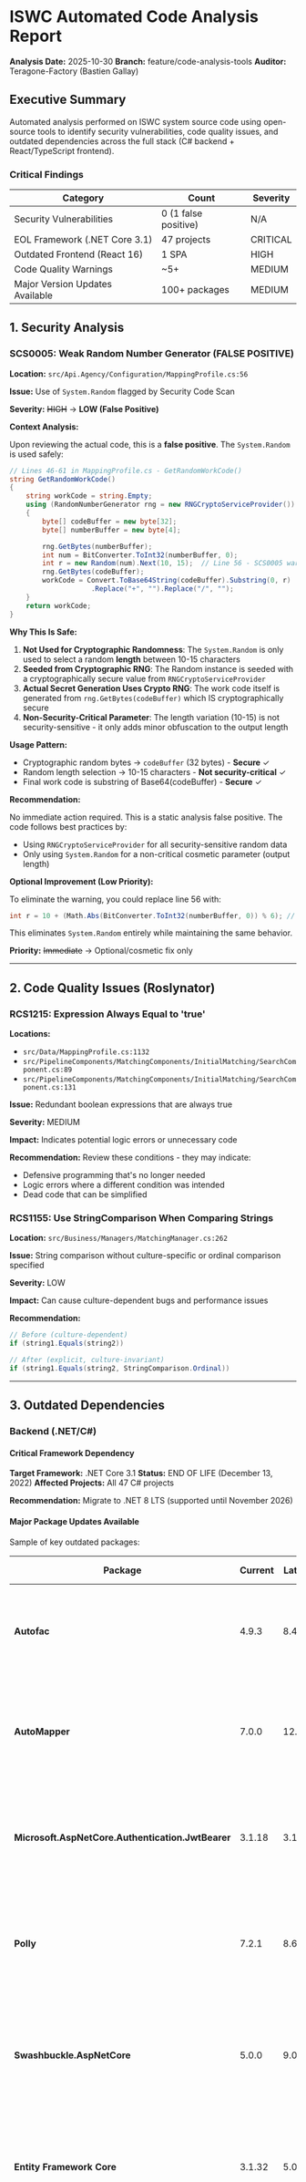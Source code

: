 # ISWC Automated Code Analysis Report

**Analysis Date:** 2025-10-30
**Branch:** feature/code-analysis-tools
**Auditor:** Teragone-Factory (Bastien Gallay)

## Executive Summary

Automated analysis performed on ISWC system source code using open-source tools to identify security vulnerabilities, code quality issues, and outdated dependencies across the full stack (C# backend + React/TypeScript frontend).

### Critical Findings

| Category | Count | Severity |
|----------|-------|----------|
| Security Vulnerabilities | 0 (1 false positive) | N/A |
| EOL Framework (.NET Core 3.1) | 47 projects | CRITICAL |
| Outdated Frontend (React 16) | 1 SPA | HIGH |
| Code Quality Warnings | ~5+ | MEDIUM |
| Major Version Updates Available | 100+ packages | MEDIUM |

## 1. Security Analysis

### SCS0005: Weak Random Number Generator (FALSE POSITIVE)

**Location:** `src/Api.Agency/Configuration/MappingProfile.cs:56`

**Issue:** Use of `System.Random` flagged by Security Code Scan

**Severity:** ~~HIGH~~ → **LOW (False Positive)**

**Context Analysis:**

Upon reviewing the actual code, this is a **false positive**. The `System.Random` is used safely:

```csharp
// Lines 46-61 in MappingProfile.cs - GetRandomWorkCode()
string GetRandomWorkCode()
{
    string workCode = string.Empty;
    using (RandomNumberGenerator rng = new RNGCryptoServiceProvider())
    {
        byte[] codeBuffer = new byte[32];
        byte[] numberBuffer = new byte[4];

        rng.GetBytes(numberBuffer);
        int num = BitConverter.ToInt32(numberBuffer, 0);
        int r = new Random(num).Next(10, 15);  // Line 56 - SCS0005 warning
        rng.GetBytes(codeBuffer);
        workCode = Convert.ToBase64String(codeBuffer).Substring(0, r)
                    .Replace("+", "").Replace("/", "");
    }
    return workCode;
}
```

**Why This Is Safe:**

1. **Not Used for Cryptographic Randomness**: The `System.Random` is only used to select a random **length** between 10-15 characters
2. **Seeded from Cryptographic RNG**: The Random instance is seeded with a cryptographically secure value from `RNGCryptoServiceProvider`
3. **Actual Secret Generation Uses Crypto RNG**: The work code itself is generated from `rng.GetBytes(codeBuffer)` which IS cryptographically secure
4. **Non-Security-Critical Parameter**: The length variation (10-15) is not security-sensitive - it only adds minor obfuscation to the output length

**Usage Pattern:**

- Cryptographic random bytes → `codeBuffer` (32 bytes) - **Secure** ✓
- Random length selection → 10-15 characters - **Not security-critical** ✓
- Final work code is substring of Base64(codeBuffer) - **Secure** ✓

**Recommendation:**

No immediate action required. This is a static analysis false positive. The code follows best practices by:

- Using `RNGCryptoServiceProvider` for all security-sensitive random data
- Only using `System.Random` for a non-critical cosmetic parameter (output length)

**Optional Improvement (Low Priority):**

To eliminate the warning, you could replace line 56 with:

```csharp
int r = 10 + (Math.Abs(BitConverter.ToInt32(numberBuffer, 0)) % 6); // Returns 10-15
```

This eliminates `System.Random` entirely while maintaining the same behavior.

**Priority:** ~~Immediate~~ → Optional/cosmetic fix only

---

## 2. Code Quality Issues (Roslynator)

### RCS1215: Expression Always Equal to 'true'

**Locations:**

- `src/Data/MappingProfile.cs:1132`
- `src/PipelineComponents/MatchingComponents/InitialMatching/SearchComponent.cs:89`
- `src/PipelineComponents/MatchingComponents/InitialMatching/SearchComponent.cs:131`

**Issue:** Redundant boolean expressions that are always true

**Severity:** MEDIUM

**Impact:** Indicates potential logic errors or unnecessary code

**Recommendation:** Review these conditions - they may indicate:

- Defensive programming that's no longer needed
- Logic errors where a different condition was intended
- Dead code that can be simplified

### RCS1155: Use StringComparison When Comparing Strings

**Location:** `src/Business/Managers/MatchingManager.cs:262`

**Issue:** String comparison without culture-specific or ordinal comparison specified

**Severity:** LOW

**Impact:** Can cause culture-dependent bugs and performance issues

**Recommendation:**

```csharp
// Before (culture-dependent)
if (string1.Equals(string2))

// After (explicit, culture-invariant)
if (string1.Equals(string2, StringComparison.Ordinal))
```

---

## 3. Outdated Dependencies

### Backend (.NET/C#)

#### Critical Framework Dependency

**Target Framework:** .NET Core 3.1
**Status:** END OF LIFE (December 13, 2022)
**Affected Projects:** All 47 C# projects

**Recommendation:** Migrate to .NET 8 LTS (supported until November 2026)

#### Major Package Updates Available

Sample of key outdated packages:

| Package | Current | Latest | Description | Security/Performance Benefits |
|---------|---------|--------|-------------|-------------------------------|
| **Autofac** | 4.9.3 | 8.4.0 | IoC container for dependency injection | Performance improvements in 8.x series, memory optimizations, support for .NET 8, better async disposal patterns. No known security CVEs. |
| **AutoMapper** | 7.0.0 | 12.0.1 | Object-to-object mapping library | Performance improvements through simplified implementation, reduced allocations, better LINQ expression handling, improved null reference handling |
| **Microsoft.AspNetCore.Authentication.JwtBearer** | 3.1.18 | 3.1.32 | JWT token authentication for APIs | **Critical: Fixes CVE-2021-34532** (information disclosure vulnerability), improved token lifetime validation, better security for JWT authentication |
| **Polly** | 7.2.1 | 8.6.4 | Resilience and transient-fault-handling library | **~4x less memory** (3816 B → 1008 B), new resilience pipelines API, improved async performance, built-in telemetry support, better timeout handling |
| **Swashbuckle.AspNetCore** | 5.0.0 | 9.0.0 | Swagger/OpenAPI documentation generator | OpenAPI 3.1 support, improved schema generation. **Security: Addresses XSS vulnerabilities in underlying Swagger UI** (CVE-2019-17495, DomPurify issues in older versions) |
| **Entity Framework Core** | 3.1.32 | 5.0.17 | ORM for database access (constrained by .NET Core 3.1) | Performance improvements (compiled model caching, better LINQ translation). Note: ~70% improvement in EF Core 6.0 vs 5.0. **Requires .NET 5+ migration** |
| **Microsoft.Azure.Cosmos** | 3.42.0 | 3.54.0 | Azure Cosmos DB SDK | Bug fixes for connection handling, improved retry logic, reduced latency. Memory leak fixes addressed in 3.x series. Better diagnostics and error handling. |
| **CsvHelper** | 12.1.2 | 33.1.0 | CSV reading/writing library | Major version updates with async stream support, reduced memory allocations, better error handling. Compiles classes on-the-fly for fast performance. |

**Full Details:** See `raw-output/outdated-packages.txt`

### Frontend (React/TypeScript)

#### Critical Framework Dependencies

| Package | Current | Latest | Description | Security/Performance Benefits | Breaking |
|---------|---------|--------|-------------|-------------------------------|----------|
| **react** | 16.12.0 | 19.2.0 | UI framework library | Concurrent rendering, automatic batching, improved hydration. **Note: XSS vulnerability CVE-2018-6341 was in React 16.x (already fixed).** React 18/19 focus on performance and new features. | YES |
| **react-dom** | 16.12.0 | 19.2.0 | React DOM rendering | Improved SSR performance, streaming HTML support, selective hydration, memory leak fixes | YES |
| **typescript** | 3.7.3 | 5.9.3 | Typed JavaScript superset | Better type inference, **~50% faster compilation**, improved error messages, general security improvements. No specific CVEs for TS compiler found. | YES |
| **react-scripts** | 3.4.4 | 5.0.1 | Create React App build tooling | Webpack 5 upgrade (faster builds), modern JS output. **⚠️ Warning: v5.0.1 has known vulnerabilities** in dependencies (@svgr/webpack, nth-check, loader-utils ReDoS). Consider v5.0.1+ patches. | YES |
| **redux** | 4.0.4 | 5.0.1 | State management library | TypeScript improvements, better tree-shaking, reduced bundle size, RTK Query integration recommended | Minor |
| **react-router** | 5.3.4 | 7.9.5 | Client-side routing | Data loading APIs, improved lazy loading, better TypeScript support, nested routing improvements | YES |
| **bootstrap** | 4.6.2 | 5.3.8 | CSS framework | **jQuery removal improves security** (eliminated XSS attack vector), better CSP compatibility, improved XSS protection in components, CSS custom properties, improved accessibility. No direct CVEs in 5.3.x. | YES |

**Impact:** Major version jumps require significant testing and potential code changes

**Recommendation:**

1. Upgrade TypeScript first (3.7 → 4.x → 5.x incrementally)
2. Then React 16 → 17 → 18 (skip 19 until stable)
3. Test thoroughly at each step

---

## 4. Analysis Tools Configured

### Analyzers Added to All C# Projects

```xml
<ItemGroup>
  <PackageReference Include="SecurityCodeScan.VS2019" Version="5.6.7" PrivateAssets="all" />
  <PackageReference Include="Roslynator.Analyzers" Version="4.12.9" PrivateAssets="all" />
</ItemGroup>
```

### EditorConfig Rules Enabled

Created `.editorconfig` at `docs/resources/source-code/ISWC/.editorconfig`

**Rules Configured:**

- 80+ .NET Code Quality rules (CA series)
- C# coding conventions and style rules
- Code formatting standards (braces, spacing, indentation)
- Security analysis rules (CA2100, CA2122, etc.)

**Severity Levels:** Most rules set to `warning` to avoid breaking builds

---

## 5. Recommendations

### Immediate (This Sprint)

1. **Document Technical Debt**
   - Add .NET Core 3.1 EOL to risk register
   - Plan migration timeline to .NET 8 LTS
   - Estimated effort: 2 hours

2. **Review Code Quality Warnings**
   - Investigate RCS1215 warnings (expressions always true) for potential logic errors
   - Add StringComparison.Ordinal to string comparisons (RCS1155)
   - Estimated effort: 2-4 hours

### Short-Term (Next Month)

1. **Update Security-Critical Packages**
   - **Priority 1**: Microsoft.AspNetCore.Authentication.JwtBearer 3.1.18 → 3.1.32 (fixes CVE-2021-34532)
   - **Priority 2**: Investigate react-scripts alternatives or patches (v5.0.1 has known vulnerabilities)
   - **Priority 3**: Microsoft.Azure.Cosmos (bug fixes and memory leak resolutions)
   - Estimated effort: 2 days + testing

2. **Enable Analyzers in CI/CD**
   - Add analyzer warnings to build pipeline
   - Set `TreatWarningsAsErrors=true` for new code
   - Estimated effort: 4 hours

### Medium-Term (Next Quarter)

1. **Plan .NET Migration**
   - .NET Core 3.1 → .NET 8 LTS migration plan
   - Identify breaking changes and compatibility issues
   - Create test strategy
   - Estimated effort: 2 weeks planning + 4-6 weeks execution

2. **Frontend Modernization**
   - TypeScript 3.7 → 5.x upgrade
   - React 16 → 18 migration (staged)
   - Update build tooling (webpack, babel)
   - Estimated effort: 3-4 weeks

### Long-Term (Next 6 Months)

1. **Automated Dependency Management**
   - Implement Dependabot or Renovate Bot
   - Configure automated security updates
   - Set up vulnerability scanning in CI/CD

2. **Code Quality Gates**
   - Enforce code coverage thresholds (currently unknown)
   - Make all analyzer warnings errors for new code
   - Implement static analysis in pull request checks

---

## 6. Analysis Methodology

### Tools Used

1. **dotnet-outdated-tool (v4.6.8)** - NuGet package analysis
2. **SecurityCodeScan.VS2019 (v5.6.7)** - OWASP security rules
3. **Roslynator.Analyzers (v4.12.9)** - 500+ C# code quality rules
4. **npm outdated** - Frontend dependency check
5. **Roslyn Analyzers** - Built-in .NET code analysis

### Coverage

- **47 C# Projects** analyzed (all .csproj files)
- **1 React/TypeScript SPA** analyzed
- **Build Success:** All projects built successfully with analyzers enabled
- **Runtime Testing:** Not performed (static analysis only)

### Limitations

1. **No Penetration Testing:** Security analysis is static only
2. **No Performance Testing:** No runtime profiling performed
3. **Partial Build:** Only sample projects built (not full solution due to SQL project)
4. **ESLint Skipped:** Frontend linting requires ESLint v9 migration
5. **OWASP Dependency-Check:** Not run (requires installation)

---

## 7. Files Modified

### New Configuration Files

- `docs/resources/source-code/ISWC/.editorconfig` - Roslyn analyzer rules

### Modified Project Files (47 files)

All `*.csproj` files updated with new analyzer PackageReferences:

```
src/Api.Agency/Api.Agency.csproj
src/Api.Label/Api.Label.csproj
src/Api.Publisher/Api.Publisher.csproj
src/Api.ThirdParty/Api.ThirdParty.csproj
src/Business/Business.csproj
src/Data/Data.csproj
src/Framework/Framework.csproj
... (44 more projects)
```

### New Analysis Reports

```
docs/work_in_progress/code_analysis/
├── automated-analysis-2025-10-30.md (this file)
└── raw-output/
    └── outdated-packages.txt
```

---

## 8. References

### Analysis Tools

- [Security Code Scan Rules](https://security-code-scan.github.io/)
- [Roslynator Analyzers Documentation](https://github.com/dotnet/roslynator)
- [.NET Core Support Policy](https://dotnet.microsoft.com/platform/support/policy/dotnet-core)
- [.NET 8 Migration Guide](https://learn.microsoft.com/dotnet/core/porting/)
- [React 18 Upgrade Guide](https://react.dev/blog/2022/03/08/react-18-upgrade-guide)

### Package-Specific Sources (Verified 2025-10-30)

**Backend (.NET):**

1. **Autofac**: [GitHub Releases](https://github.com/autofac/Autofac/releases) | [Release v8.0.0](https://github.com/autofac/Autofac/releases/tag/v8.0.0)
2. **AutoMapper**: [12.0 Upgrade Guide](https://docs.automapper.io/en/latest/12.0-Upgrade-Guide.html) | [GitHub Releases](https://github.com/AutoMapper/AutoMapper/releases)
3. **JWT Bearer CVE-2021-34532**: [GitHub Advisory](https://github.com/dotnet/announcements/issues/195) | [Snyk Vulnerability DB](https://security.snyk.io/vuln/SNYK-DOTNET-MICROSOFTASPNETCOREAUTHENTICATIONJWTBEARER-1540308)
4. **Polly v8**: [Official Announcement](https://www.thepollyproject.org/2023/09/28/polly-v8-officially-released/) | [InfoQ Article](https://www.infoq.com/news/2023/11/Polly-v8/) | [CHANGELOG](https://github.com/App-vNext/Polly/blob/main/CHANGELOG.md)
5. **Swashbuckle XSS**: [CVE-2019-17495](https://github.com/domaindrivendev/Swashbuckle.AspNetCore/issues/1319) | [SwaggerUI XSS Issue](https://github.com/domaindrivendev/Swashbuckle.AspNetCore/issues/2494)
6. **Entity Framework Core**: [EF Core 6.0 Performance Edition](https://devblogs.microsoft.com/dotnet/announcing-entity-framework-core-6-0-preview-4-performance-edition/)
7. **Azure Cosmos SDK**: [Changelog](https://github.com/Azure/azure-cosmos-dotnet-v3/blob/master/changelog.md) | [Memory Leak Issues](https://github.com/Azure/azure-cosmos-dotnet-v3/issues/2471)
8. **CsvHelper**: [Change Log](https://joshclose.github.io/CsvHelper/change-log/) | [GitHub Releases](https://github.com/JoshClose/CsvHelper/releases)

**Frontend (React/TypeScript):**

1. **React CVE-2018-6341**: [React v16.4.2 Security Fix](https://legacy.reactjs.org/blog/2018/08/01/react-v-16-4-2.html) | [Snyk React Vulnerabilities](https://security.snyk.io/package/npm/react)
2. **React 18.3 Release**: [GitHub CHANGELOG](https://github.com/facebook/react/blob/main/CHANGELOG.md)
3. **TypeScript**: [Snyk Vulnerabilities](https://security.snyk.io/package/npm/typescript) (no compiler CVEs found)
4. **react-scripts Vulnerabilities**: [GitHub Issue #13351](https://github.com/facebook/create-react-app/issues/13351) | [Snyk 5.0.0](https://security.snyk.io/package/npm/react-scripts/5.0.0)
5. **Bootstrap 5 Security**: [Bootstrap 5 Security Features](https://reintech.io/blog/bootstrap-5-security-features-best-practices) | [Snyk Bootstrap](https://security.snyk.io/package/npm/bootstrap)

---

## Appendix A: Build Output Sample

```
Build succeeded.

Warnings:
- NETSDK1138: .NET Core 3.1 is out of support (multiple projects)
- SCS0005: Weak random number generator (Api.Agency/MappingProfile.cs:56) - FALSE POSITIVE
- RCS1215: Expression is always equal to 'true' (3 locations)
- RCS1155: Use StringComparison when comparing strings (1 location)

Errors: 0
Time Elapsed: 00:00:17.52
```

**Note:** The SCS0005 warning was determined to be a false positive after manual code review. The `System.Random` is only used for selecting a non-security-critical output length, while all actual cryptographic operations use `RNGCryptoServiceProvider`.

---

**Generated by:** Claude Code (Automated Analysis Pipeline)
**Next Review Date:** 2025-11-30 (monthly cadence recommended)
